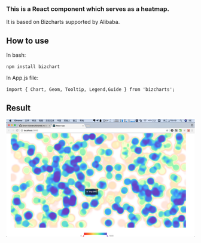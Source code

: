 ### This is a React component which serves as a heatmap.

It is based on Bizcharts supported by Alibaba.

## How to use

In bash:

```
npm install bizchart
```

In App.js file:

```
import { Chart, Geom, Tooltip, Legend,Guide } from 'bizcharts';

```
## Result
![](https://github.com/GEORGE5961/Smart-Garden/blob/master/code/heatmap_component/pic.png?raw=true)

